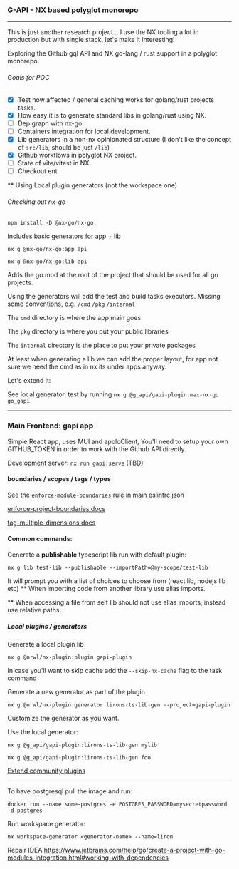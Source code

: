 ### G-API - NX based polyglot monorepo

---
This is just another research project...
I use the NX tooling a lot in production but with single stack, let's make it interesting!

Exploring the Github gql API and NX go-lang / rust support in a polyglot monorepo.

###### Goals for POC

- [x] Test how affected / general caching works for golang/rust projects tasks.
- [x] How easy it is to generate standard libs in golang/rust using NX.
- [ ] Dep graph with nx-go.
- [ ] Containers integration for local development.
- [x] Lib generators in a non-nx opinionated structure (I don't like the concept of `src/lib`, should be just `/lib`)
- [x] Github workflows in polyglot NX project. 
- [ ] State of vite/vitest in NX
- [ ] Checkout ent 

** Using Local plugin generators (not the workspace one)

###### Checking out nx-go

`npm install -D @nx-go/nx-go
`

Includes basic generators for app + lib 

`nx g @nx-go/nx-go:app api`

`nx g @nx-go/nx-go:lib api`

Adds the go.mod at the root of the project that should be used for all go projects.

Using the generators will add the test and build tasks executors. 
Missing some [conventions](https://github.com/golang-standards/project-layout), e.g. `/cmd`  `/pkg` `/internal`

The `cmd` directory is where the app main goes 

The `pkg` directory is where you put your public libraries

The `internal` directory is the place to put your private packages

At least when generating a lib we can add the proper layout, for app not sure we need the cmd as in nx its under apps anyway.

Let's extend it:

See local generator, test by running `nx g @g_api/gapi-plugin:max-nx-go go_gapi`


---

### Main Frontend: gapi app
Simple React app, uses MUI and apoloClient,
You'll need to setup your own GITHUB_TOKEN in order to work with the Github API directly. 

Development server:
`nx run gapi:serve` (TBD)

#### boundaries / scopes / tags / types

See the `enforce-module-boundaries` rule in main eslintrc.json

[enforce-project-boundaries docs](https://nx.dev/core-features/enforce-project-boundaries) 

[tag-multiple-dimensions docs](https://nx.dev/recipes/other/tag-multiple-dimensions) 

#### Common commands:

Generate a **publishable** typescript lib run with default plugin:

``nx g lib test-lib --publishable --importPath=@my-scope/test-lib``

It will prompt you with a list of choices to choose from (react lib, nodejs lib etc)
** When importing code from another library use alias imports.

** When accessing a file from self lib should not use alias imports, instead use relative paths.

##### Local plugins / generators

Generate a local plugin lib

`nx g @nrwl/nx-plugin:plugin gapi-plugin
`

In case you'll want to skip cache add the `--skip-nx-cache` flag to the task command

Generate a new generator as part of the plugin 

`nx g @nrwl/nx-plugin:generator lirons-ts-lib-gen --project=gapi-plugin`

Customize the generator as you want.

Use the local generator:

`nx g @g_api/gapi-plugin:lirons-ts-lib-gen mylib
`

`nx g @g_api/gapi-plugin:lirons-ts-lib-gen foo`

[Extend community plugins](https://nx.dev/community#plugin-directory) 

---

To have postgresql pull the image and run:

`docker run --name some-postgres -e POSTGRES_PASSWORD=mysecretpassword -d postgres
`

Run workspace generator:

`nx workspace-generator <generator-name> --name=liron
`

Repair IDEA https://www.jetbrains.com/help/go/create-a-project-with-go-modules-integration.html#working-with-dependencies
